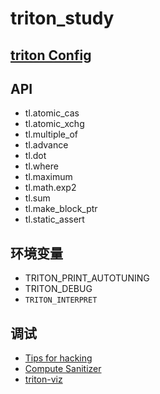 # triton_study

## [triton Config](https://triton-lang.org/main/python-api/generated/triton.Config.html)

## API

- tl.atomic_cas
- tl.atomic_xchg
- tl.multiple_of
- tl.advance
- tl.dot
- tl.where
- tl.maximum
- tl.math.exp2
- tl.sum
- tl.make_block_ptr
- tl.static_assert

## 环境变量

- TRITON_PRINT_AUTOTUNING
- TRITON_DEBUG
- `TRITON_INTERPRET`

## 调试

- [Tips for hacking](https://github.com/triton-lang/triton?tab=readme-ov-file#tips-for-hacking)
- [Compute Sanitizer](https://docs.nvidia.com/compute-sanitizer/index.html)
- [triton-viz](https://github.com/Deep-Learning-Profiling-Tools/triton-viz)